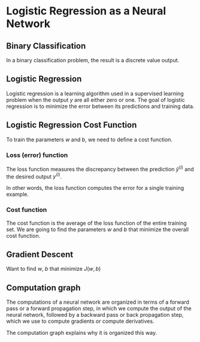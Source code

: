 # Logistic Regression as a Neural Network

## Binary Classification
In a binary classification problem, the result is a discrete value output.

## Logistic Regression
Logistic regression is a learning algorithm used in a supervised learning problem when the output $y$ are all either zero or one. The goal of logistic regression is to minimize the error between its predictions and training data.

## Logistic Regression Cost Function
To train the parameters $w$ and $b$, we need to define a cost function.

### Loss (error) function
The loss function measures the discrepancy between the prediction $\hat{y}^{(i)}$ and the desired output $y^{(i)}$.

In other words, the loss function computes the error for a single training example.

### Cost function
The cost function is the average of the loss function of the entire training set. We are going to find the parameters $w$ and $b$ that minimize the overall cost function.

## Gradient Descent
Want to find $w$, $b$ that minimize $J(w,b)$

## Computation graph
The computations of a neural network are organized in terms of a forward pass or a forward propagation step, in which we compute the output of the neural network, followed by a backward pass or back propagation step, which we use to compute gradients or compute derivatives. 

The computation graph explains why it is organized this way.